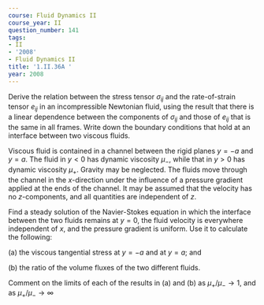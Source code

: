 ```yaml
---
course: Fluid Dynamics II
course_year: II
question_number: 141
tags:
- II
- '2008'
- Fluid Dynamics II
title: '1.II.36A '
year: 2008
---
```



Derive the relation between the stress tensor $\sigma_{i j}$ and the rate-of-strain tensor $e_{i j}$ in an incompressible Newtonian fluid, using the result that there is a linear dependence between the components of $\sigma_{i j}$ and those of $e_{i j}$ that is the same in all frames. Write down the boundary conditions that hold at an interface between two viscous fluids.

Viscous fluid is contained in a channel between the rigid planes $y=-a$ and $y=a$. The fluid in $y<0$ has dynamic viscosity $\mu_{-}$, while that in $y>0$ has dynamic viscosity $\mu_{+}$. Gravity may be neglected. The fluids move through the channel in the $x$-direction under the influence of a pressure gradient applied at the ends of the channel. It may be assumed that the velocity has no $z$-components, and all quantities are independent of $z$.

Find a steady solution of the Navier-Stokes equation in which the interface between the two fluids remains at $y=0$, the fluid velocity is everywhere independent of $x$, and the pressure gradient is uniform. Use it to calculate the following:

(a) the viscous tangential stress at $y=-a$ and at $y=a$; and

(b) the ratio of the volume fluxes of the two different fluids.

Comment on the limits of each of the results in (a) and (b) as $\mu_{+} / \mu_{-} \rightarrow 1$, and as $\mu_{+} / \mu_{-} \rightarrow \infty$